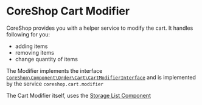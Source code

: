 # CoreShop Cart Modifier

CoreShop provides you with a helper service to modify the cart. It handles following for you:

 - adding items
 - removing items
 - change quantity of items

The Modifier implements the interface [```CoreShop\Component\Order\Cart\CartModifierInterface```](https://github.com/coreshop/CoreShop/blob/master/src/CoreShop/Component/Order/Cart/CartModifierInterface.php) and is implemented by the service
```coreshop.cart.modifier```

The Cart Modifier itself, uses the [Storage List Component](../../02_Components/StorageList_Component.md)